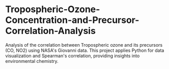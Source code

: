 # Tropospheric-Ozone-Concentration-and-Precursor-Correlation-Analysis
Analysis of the correlation between Tropospheric ozone and its precursors (CO, NO2) using NASA's Giovanni data. This project applies Python for data visualization and Spearman's correlation, providing insights into environmental chemistry.
